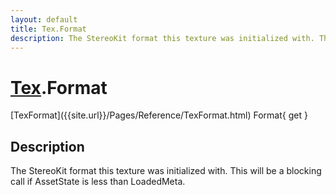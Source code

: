```yaml
---
layout: default
title: Tex.Format
description: The StereoKit format this texture was initialized with. This will be a blocking call if AssetState is less than LoadedMeta.
---
```

# [Tex]({{site.url}}/Pages/Reference/Tex.html).Format

<div class='signature' markdown='1'>
[TexFormat]({{site.url}}/Pages/Reference/TexFormat.html) Format{ get }
</div>

## Description
The StereoKit format this texture was initialized with.
This will be a blocking call if AssetState is less than LoadedMeta.

